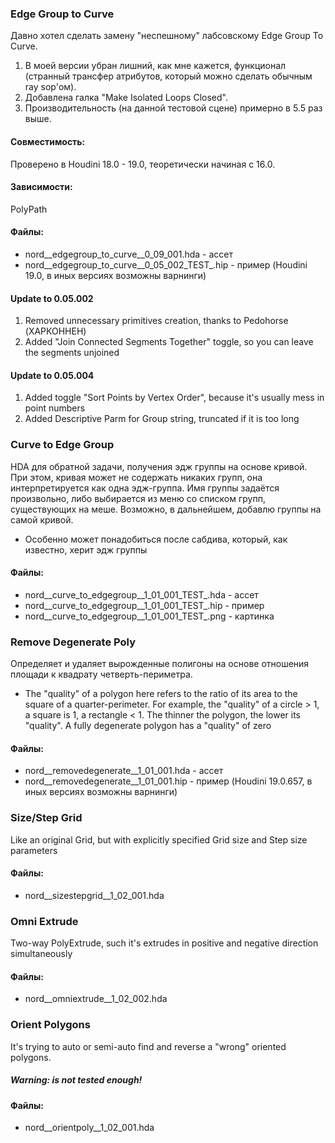 
### Edge Group to Curve
  Давно хотел сделать замену "неспешному" лабсовскому Edge Group To Curve.
1. В моей версии убран лишний, как мне кажется, функционал (странный трансфер атрибутов, который можно сделать обычным ray sop'ом).
2. Добавлена галка "Make Isolated Loops Closed".
3. Производительность (на данной тестовой сцене) примерно в 5.5 раз выше.

#### Совместимость:
  Проверено в Houdini 18.0 - 19.0, теоретически начиная с 16.0.
  
#### Зависимости:
  PolyPath
  
#### Файлы:
  - nord__edgegroup_to_curve__0_09_001.hda      - ассет
  - nord__edgegroup_to_curve__0_05_002_TEST_.hip - пример (Houdini 19.0, в иных версиях возможны варнинги)

#### Update to 0.05.002
1. Removed unnecessary primitives creation, thanks to Pedohorse (ХАРКОННЕН)
2. Added "Join Connected Segments Together" toggle, so you can leave the segments unjoined

#### Update to 0.05.004
1. Added toggle "Sort Points by Vertex Order", because it's usually mess in point numbers
2. Added Descriptive Parm for Group string, truncated if it is too long

### Curve to Edge Group
HDA для обратной задачи, получения эдж группы на основе кривой. При этом, кривая может не содержать никаких групп, она интерпретируется как одна эдж-группа. Имя группы задаётся произвольно, либо выбирается из меню со списком групп, существующих на меше. Возможно, в дальнейшем, добавлю группы на самой кривой.
- Особенно может понадобиться после сабдива, который, как известно, херит эдж группы

#### Файлы:
- nord__curve_to_edgegroup__1_01_001_TEST_.hda - ассет
- nord__curve_to_edgegroup__1_01_001_TEST_.hip - пример
- nord__curve_to_edgegroup__1_01_001_TEST_.png - картинка

### Remove Degenerate Poly
Определяет и удаляет вырожденные полигоны на основе отношения площади к квадрату четверть-периметра.
- The "quality" of a polygon here refers to the ratio of its area to the square of a quarter-perimeter. For example, the "quality" of a circle > 1, a square is 1, a rectangle < 1. The thinner the polygon, the lower its "quality". A fully degenerate polygon has a "quality" of zero

#### Файлы:
- nord__removedegenerate__1_01_001.hda - ассет
- nord__removedegenerate__1_01_001.hip - пример (Houdini 19.0.657, в иных версиях возможны варнинги)

### Size/Step Grid
Like an original Grid, but with explicitly specified Grid size and Step size parameters

#### Файлы:
- nord__sizestepgrid__1_02_001.hda

### Omni Extrude
Two-way PolyExtrude, such it's extrudes in positive and negative direction simultaneously

#### Файлы:
- nord__omniextrude__1_02_002.hda

### Orient Polygons
It's trying to auto or semi-auto find and reverse a "wrong" oriented polygons. 
##### Warning: is not tested enough!

#### Файлы:
- nord__orientpoly__1_02_001.hda
